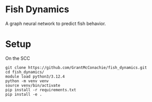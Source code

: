 # Fish Dynamics

A graph neural network to predict fish behavior.

# Setup

On the SCC

```
git clone https://github.com/GrantMcConachie/fish_dynamics.git
cd fish_dynamics/
module load python3/3.12.4
python -m venv venv
source venv/bin/activate
pip install -r requirements.txt
pip install -e .
```
